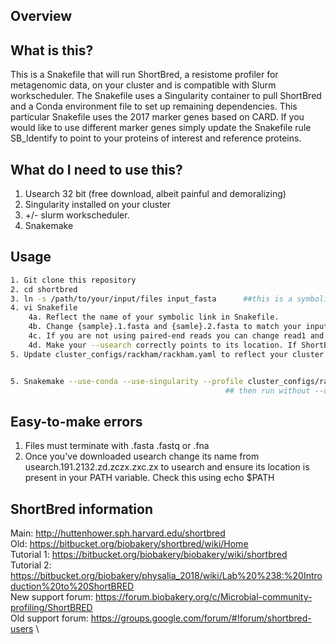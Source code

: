 Overview
---------

## What is this?
This is a Snakefile that will run ShortBred, a resistome profiler for metagenomic data, on your cluster and is compatible with Slurm workscheduler.
The Snakefile uses a Singularity container to pull ShortBred and a Conda environment file to set up remaining dependencies. This particular Snakefile
uses the 2017 marker genes based on CARD. If you would like to use different marker genes simply update the Snakefile rule SB_Identify to point to your
proteins of interest and reference proteins.

## What do I need to use this?
1. Usearch 32 bit (free download, albeit painful and demoralizing)
2. Singularity installed on your cluster
3. +/- slurm workscheduler.
4. Snakemake

## Usage

```bash
1. Git clone this repository
2. cd shortbred
3. ln -s /path/to/your/input/files input_fasta		##this is a symbolic link pointing to your input fasta or fastq files.
4. vi Snakefile
	4a. Reflect the name of your symbolic link in Snakefile.
	4b. Change {sample}.1.fasta and {samle}.2.fasta to match your input format.
	4c. If you are not using paired-end reads you can change read1 and read2 to reads which points to your input singleton.
	4d. Make your --usearch correctly points to its location. If ShortBred is still complaining use whereis usearch
5. Update cluster_configs/rackham/rackham.yaml to reflect your cluster settings.


5. Snakemake --use-conda --use-singularity --profile cluster_configs/rackham --jobs 10 --dryrun ##Make sure all the processes work as intended
												## then run without --dryrun.
```

## Easy-to-make errors
1. Files must terminate with .fasta .fastq or .fna
2. Once you've downloaded usearch change its name from usearch.191.2132.zd.zczx.zxc.zx to usearch
and ensure its location is present in your PATH variable. Check this using echo $PATH

## ShortBred information
Main: http://huttenhower.sph.harvard.edu/shortbred \
Old: https://bitbucket.org/biobakery/shortbred/wiki/Home \
Tutorial 1: https://bitbucket.org/biobakery/biobakery/wiki/shortbred \
Tutorial 2: https://bitbucket.org/biobakery/physalia_2018/wiki/Lab%20%238:%20Introduction%20to%20ShortBRED \
New support forum: https://forum.biobakery.org/c/Microbial-community-profiling/ShortBRED \
Old support forum: https://groups.google.com/forum/#!forum/shortbred-users \

